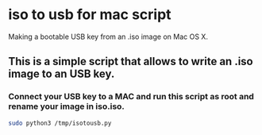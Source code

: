 # iso to usb for mac script
Making a bootable USB key from an .iso image on Mac OS X.

## This is a simple script that allows to write an .iso image to an USB key.
### Connect your USB key to a MAC and run this script as root and rename your image in iso.iso.

```bash
sudo python3 /tmp/isotousb.py
```



